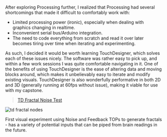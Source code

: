 After exploring Processing further, I realized that Processing had several shortcomings that made it difficult to comfortably work with:

- Limited processing power (ironic), especially when dealing with graphics changing in realtime.
- Inconvenient serial bus/Arduino integration.
- The need to code everything from scratch and read it over later becomes tiring over time when iterating and experimenting.

As such, I decided it would be worth learning TouchDesigner, which solves each of these issues nicely. The software was rather easy to pick up, and within a few work sessions I was quite comfortable navigating in it. One of the benefits of using TouchDesigner is the ease of altering data and moving blocks around, which makes it unbelievably easy to iterate and modify existing visuals. TouchDesigner is also wonderfully performative in both 2D and 3D (generally running at 60fps without issue), making it viable for use with my capstone.

<blockquote class="imgur-embed-pub" lang="en" data-id="a/bE4Njka"  ><a href="//imgur.com/a/bE4Njka">TD Fractal Noise Test</a></blockquote><script async src="//s.imgur.com/min/embed.js" charset="utf-8"></script>

![td fractal nodes](https://i.imgur.com/PLjVN0t.png)

First visual experiment using Noise and Feedback TOPs to generate fractals - has a variety of potential inputs that can be piped from brain readings in the future.